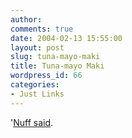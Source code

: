 ```yaml
---
author:
comments: true
date: 2004-02-13 15:55:00
layout: post
slug: tuna-mayo-maki
title: Tuna-mayo Maki
wordpress_id: 66
categories:
- Just Links
---
```


'[Nuff said](http://www.sushi-king.com/).
